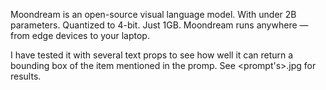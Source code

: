 Moondream is an open-source visual language model.
With under 2B parameters. Quantized to 4-bit. Just 1GB. Moondream runs anywhere — from edge devices to your laptop.

I have tested it with several text props to see how well it can return a bounding box of the item mentioned in the promp.
See <prompt's>.jpg for results.
